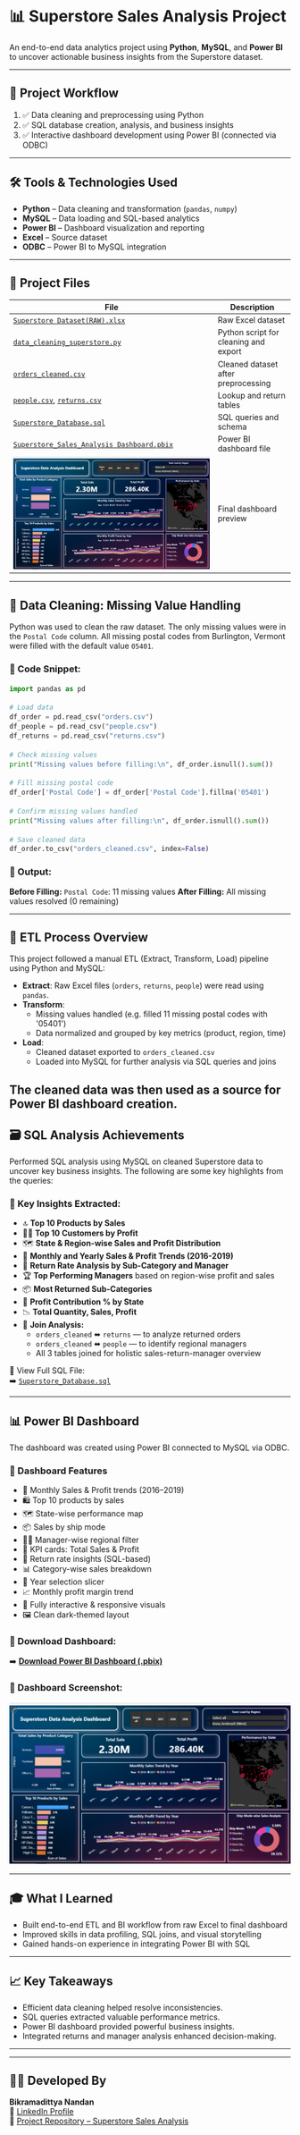 # 📊 Superstore Sales Analysis Project

An end-to-end data analytics project using **Python**, **MySQL**, and **Power BI** to uncover actionable business insights from the Superstore dataset.

---

## 🔄 Project Workflow

1. ✅ Data cleaning and preprocessing using Python
2. ✅ SQL database creation, analysis, and business insights
3. ✅ Interactive dashboard development using Power BI (connected via ODBC)

---

## 🛠️ Tools & Technologies Used

- **Python** – Data cleaning and transformation (`pandas`, `numpy`)
- **MySQL** – Data loading and SQL-based analytics
- **Power BI** – Dashboard visualization and reporting
- **Excel** – Source dataset
- **ODBC** – Power BI to MySQL integration

---


## 📁 Project Files

| File | Description |
|------|-------------|
| [`Superstore Dataset(RAW).xlsx`](https://github.com/BIKRAMADITTYA/superstore-sales-analysis/blob/main/Superstore%20Dataset(RAW).xlsx) | Raw Excel dataset |
| [`data_cleaning_superstore.py`](https://github.com/BIKRAMADITTYA/superstore-sales-analysis/blob/main/data_cleaning_superstore.py) | Python script for cleaning and export |
| [`orders_cleaned.csv`](https://github.com/BIKRAMADITTYA/superstore-sales-analysis/blob/main/orders_cleaned.csv) | Cleaned dataset after preprocessing |
| [`people.csv`](https://github.com/BIKRAMADITTYA/superstore-sales-analysis/blob/main/people.csv), [`returns.csv`](https://github.com/BIKRAMADITTYA/superstore-sales-analysis/blob/main/returns.csv) | Lookup and return tables |
| [`Superstore_Database.sql`](https://github.com/BIKRAMADITTYA/superstore-sales-analysis/blob/main/Superstore_Database.sql) | SQL queries and schema |
| [`Superstore_Sales_Analysis Dashboard.pbix`](https://github.com/BIKRAMADITTYA/superstore-sales-analysis/blob/main/Superstore_Sales_Analysis%20Dashboard.pbix) | Power BI dashboard file |
| ![Dashboard Screenshot](https://github.com/BIKRAMADITTYA/superstore-sales-analysis/blob/main/Superstore%20Data%20Analysis%20Dashboard.png?raw=true) | Final dashboard preview |


---

## 🧹 Data Cleaning: Missing Value Handling

Python was used to clean the raw dataset. The only missing values were in the `Postal Code` column. All missing postal codes from Burlington, Vermont were filled with the default value `05401`.

### 📄 Code Snippet:

```python
import pandas as pd

# Load data
df_order = pd.read_csv("orders.csv")
df_people = pd.read_csv("people.csv")
df_returns = pd.read_csv("returns.csv")

# Check missing values
print("Missing values before filling:\n", df_order.isnull().sum())

# Fill missing postal code
df_order['Postal Code'] = df_order['Postal Code'].fillna('05401')

# Confirm missing values handled
print("Missing values after filling:\n", df_order.isnull().sum())

# Save cleaned data
df_order.to_csv("orders_cleaned.csv", index=False)
```

### 🔢 Output:

**Before Filling:** `Postal Code`: 11 missing values
**After Filling:** All missing values resolved (0 remaining)

---

## 🔄 ETL Process Overview

This project followed a manual ETL (Extract, Transform, Load) pipeline using Python and MySQL:

- **Extract**: Raw Excel files (`orders`, `returns`, `people`) were read using `pandas`.
- **Transform**:
  - Missing values handled (e.g. filled 11 missing postal codes with '05401')
  - Data normalized and grouped by key metrics (product, region, time)
- **Load**:
  - Cleaned dataset exported to `orders_cleaned.csv`
  - Loaded into MySQL for further analysis via SQL queries and joins

The cleaned data was then used as a source for Power BI dashboard creation.
---


## 🗃️ SQL Analysis Achievements

Performed SQL analysis using MySQL on cleaned Superstore data to uncover key business insights. The following are some key highlights from the queries:

### 📌 Key Insights Extracted:

- 🔝 **Top 10 Products by Sales**
- 🧑‍💼 **Top 10 Customers by Profit**
- 🗺️ **State & Region-wise Sales and Profit Distribution**
- 📆 **Monthly and Yearly Sales & Profit Trends (2016-2019)**
- 🔁 **Return Rate Analysis by Sub-Category and Manager**
- 🏆 **Top Performing Managers** based on region-wise profit and sales
- 📦 **Most Returned Sub-Categories**
- 💼 **Profit Contribution % by State**
- 📉 **Total Quantity, Sales, Profit** 
- 🔄 **Join Analysis:**  
  - `orders_cleaned` ⬌ `returns` — to analyze returned orders  
  - `orders_cleaned` ⬌ `people` — to identify regional managers  
  - All 3 tables joined for holistic sales-return-manager overview

📂 View Full SQL File:  
➡️ [`Superstore_Database.sql`](https://github.com/BIKRAMADITTYA/superstore-sales-analysis/blob/main/Superstore_Database.sql)


---

## 📊 Power BI Dashboard

The dashboard was created using Power BI connected to MySQL via ODBC.

### 📅 Dashboard Features

* 📆 Monthly Sales & Profit trends (2016–2019)
* 🛍️ Top 10 products by sales
* 🗺️ State-wise performance map
* 📦 Sales by ship mode
* 🧑‍💼 Manager-wise regional filter
* 🎯 KPI cards: Total Sales & Profit
* 🔁 Return rate insights (SQL-based)
* 📊 Category-wise sales breakdown
* 🧠 Year selection slicer
* 📈 Monthly profit margin trend
* 📌 Fully interactive & responsive visuals
* 🖼️ Clean dark-themed layout


### 🧩 Download Dashboard:

➡️ **[Download Power BI Dashboard (.pbix)](https://github.com/BIKRAMADITTYA/superstore-sales-analysis/blob/main/Superstore_Sales_Analysis%20Dashboard.pbix)**


### 📸 Dashboard Screenshot:

![Superstore Data Analysis Dashboard](https://github.com/BIKRAMADITTYA/superstore-sales-analysis/blob/main/Superstore%20Data%20Analysis%20Dashboard.png?raw=true)

---
## 🎓 What I Learned

- Built end-to-end ETL and BI workflow from raw Excel to final dashboard
- Improved skills in data profiling, SQL joins, and visual storytelling
- Gained hands-on experience in integrating Power BI with SQL

---
## 📈 Key Takeaways

* Efficient data cleaning helped resolve inconsistencies.
* SQL queries extracted valuable performance metrics.
* Power BI dashboard provided powerful business insights.
* Integrated returns and manager analysis enhanced decision-making.

---
---

## 👨‍💻 Developed By

**Bikramadittya Nandan**  
🔗 [LinkedIn Profile](https://www.linkedin.com/in/bikramadittya-nandan-7b6285151)  
📂 [Project Repository – Superstore Sales Analysis](https://github.com/BIKRAMADITTYA/superstore-sales-analysis)

